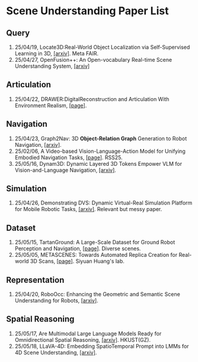 # Scene Understanding Paper List

## Query

1. 25/04/19, Locate3D:Real-World Object Localization via Self-Supervised Learning in 3D, [[arxiv]](https://arxiv.org/pdf/2504.14151). Meta FAIR.
2. 25/04/27, OpenFusion++: An Open-vocabulary Real-time Scene Understanding System, [[arxiv]](https://arxiv.org/pdf/2504.19266)

## Articulation

1. 25/04/22, DRAWER:DigitalReconstruction and Articulation With Environment Realism, [[page]](https://xiahongchi.github.io/DRAWER/).

## Navigation

1. 25/04/23, Graph2Nav: 3D **Object-Relation Graph** Generation to Robot Navigation, [[arxiv]](https://arxiv.org/pdf/2504.16782).
2. 25/02/06, A Video-based Vision-Language-Action Model for Unifying Embodied Navigation Tasks, [[page]](https://pku-epic.github.io/Uni-NaVid/). RSS25.
3. 25/05/16, Dynam3D: Dynamic Layered 3D Tokens Empower VLM for Vision-and-Language Navigation, [[arxiv]](https://arxiv.org/pdf/2505.11383).

## Simulation

1. 25/04/26, Demonstrating DVS: Dynamic Virtual-Real Simulation Platform for Mobile Robotic Tasks, [[arxiv]](https://arxiv.org/abs/2504.18944). Relevant but messy paper.

## Dataset

1. 25/05/15, TartanGround: A Large-Scale Dataset for Ground Robot Perception and Navigation, [[page]](https://tartanair.org/tartanground/). Diverse scenes.
2. 25/05/05, METASCENES: Towards Automated Replica Creation for Real-world 3D Scans, [[page]](https://meta-scenes.github.io/). Siyuan Huang's lab.

## Representation

1. 25/04/20, RoboOcc: Enhancing the Geometric and Semantic Scene Understanding for Robots, [[arxiv]](https://arxiv.org/pdf/2504.14604).

## Spatial Reasoning

1. 25/05/17, Are Multimodal Large Language Models Ready for Omnidirectional Spatial Reasoning, [[arxiv]](https://arxiv.org/pdf/2505.11907). HKUST(GZ).
2. 25/05/18, LLaVA-4D: Embedding SpatioTemporal Prompt into LMMs for 4D Scene Understanding, [[arxiv]](https://arxiv.org/pdf/2505.12253).
